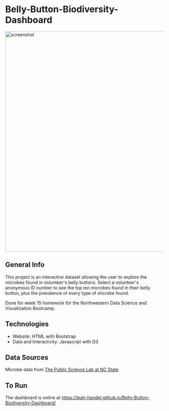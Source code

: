 # Belly-Button-Biodiversity-Dashboard

<img width="698" alt="screenshot" src="https://user-images.githubusercontent.com/74382969/116956973-3b7dc900-ac5c-11eb-9363-a11817a42bba.png">

## General Info

This project is an interactive dataset allowing the user to explore the microbes found in volunteer's belly buttons. Select a volunteer's anonymous ID number to see the top ten microbes found in their belly button, plus the prevalence of every type of microbe found.

Done for week 15 homework for the Northwestern Data Science and Visualization Bootcamp.

## Technologies

* Website: HTML with Bootstrap
* Data and Interactivity: Javascript with D3

## Data Sources

Microbe data from [The Public Science Lab at NC State](http://robdunnlab.com/projects/belly-button-biodiversity/)

## To Run

The dashboard is online at https://leah-handel.github.io/Belly-Button-Biodiversity-Dashboard/
